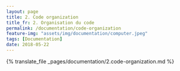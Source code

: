 ```yaml
---
layout: page
title: 2. Code organization
title_fr: 2. Organisation du code
permalink: /documentation/code-organization
feature-img: "assets/img/documentation/computer.jpeg"
tags: [Documentation]
date: 2018-05-22
---
```


{% translate_file _pages/documentation/2.code-organization.md %}
